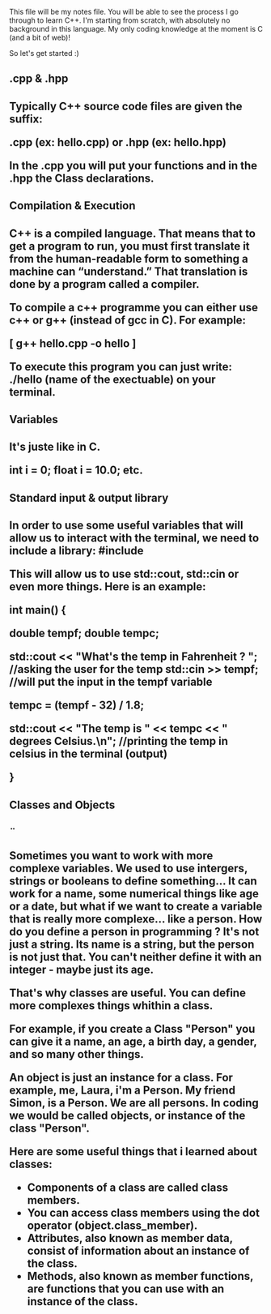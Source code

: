 This file will be my notes file. You will be able to see the process I go through to learn C++. I'm starting from scratch, with absolutely no background in this language. My only coding knowledge at the moment is C (and a bit of web)!

So let's get started :)

<h2> .cpp & .hpp <h2>

Typically C++ source code files are given the suffix:

.cpp (ex: hello.cpp) or
.hpp (ex: hello.hpp)

In the .cpp you will put your functions and in the .hpp the Class declarations.


<h2> Compilation & Execution <h2>

C++ is a compiled language. That means that to get a program to run, you must first translate it from the human-readable form to something a machine can “understand.”
That translation is done by a program called a compiler. 

To compile a c++ programme you can either use c++ or g++ (instead of gcc in C). For example:

  [ g++ hello.cpp -o hello ]

To execute this program you can just write: ./hello (name of the exectuable) on your terminal.



<h2> Variables <h2>

It's juste like in C. 

int i = 0;
float i = 10.0; etc.


<h2> Standard input & output library <h2>

In order to use some useful variables that will allow us to interact with the terminal, we need to include a library:
#include <iostream>

This will allow us to use std::cout, std::cin or even more things. Here is an example:


int main() {
  
  double tempf;
  double tempc;
  
  std::cout << "What's the temp in Fahrenheit ? ";        //asking the user for the temp
  std::cin >> tempf;                                      //will put the input in the tempf variable
  
  tempc = (tempf - 32) / 1.8;
  
  std::cout << "The temp is " << tempc << " degrees Celsius.\n";  //printing the temp in celsius in the terminal (output)
  
}


<h2> Classes and Objects <h2>¨

Sometimes you want to work with more complexe variables. We used to use intergers, strings or booleans to define something... It can work for a name, some numerical things like age or a date, but what if we want to create a variable that is really more complexe... like a person. How do you define a person in programming ? It's not just a string. Its name is a string, but the person is not just that. You can't neither define it with an integer - maybe just its age.

That's why classes are useful. You can define more complexes things whithin a class. 

For example, if you create a Class "Person" you can give it a name, an age, a birth day, a gender, and so many other things. 

An object is just an instance for a class. For example, me, Laura, i'm a Person. My friend Simon, is a Person. We are all persons. In coding we would be called objects, or instance of the class "Person". 

Here are some useful things that i learned about classes:

- Components of a class are called class members.
- You can access class members using the dot operator (object.class_member).
- Attributes, also known as member data, consist of information about an instance of the class.
- Methods, also known as member functions, are functions that you can use with an instance of the class.